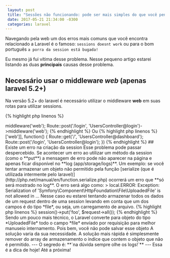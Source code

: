 ```yaml
---
 layout: post
 title: "Sessões não funcionando: pode ser mais simples do que você pensa!"
 date: 2017-05-21 21:34:00 -0300
 categories: laravel
---
```


Navegando pela web um dos erros mais comuns que você encontra relacionado a Laravel é o famoso: `sessions doesnt work` ou para o bom português `a porra da session está bugada!` 

Eu mesmo já fui vítima desse problema. Nesse pequeno artigo estarei listando as duas **principais** causas desse problema.

## Necessário usar o middleware *web* (apenas laravel 5.2+)
Na versão 5.2+ do laravel é necessário utilizar o middleware **web** em suas rotas para utilizar sessions.

{% highlight php linenos %}
<?php
Route::post('/', 'UsersController@dashboard')->middleware('web');
Route::post('/login', 'UsersController@login')->middleware('web');
{% endhighlight %}

Ou

{% highlight php linenos %}
<?php
Route::group(['middleware' => ['web']], function() {	
	Route::get('/', 'UsersController@dashboard');
	Route::post('/login', 'UsersController@login');
})
{% endhighlight %}


## Existe um erro na criação da session
Esse problema pode passar despercebido. Se acontecer um erro ao utilizar um método da session (como o **put**) a mensagem de erro pode não aparecer na página e apenas ficar disponível no **log (app/storage/logs)**.

Um exemplo: se você tentar armazenar um objeto não permitido pela função [serialize (que é utilizada intermente pelo laravel)](http://php.net/manual/en/function.serialize.php) ocorrerá um erro que **só será mostrado no log**. O erro será algo como:

> local.ERROR: Exception: Serialization of 'Symfony\Component\HttpFoundation\File\UploadedFile' is not allowed in ... 

Nesse caso eu estarei tentando armazenar todos os dados de um request dentro de uma session levando em conta que um dos campos é do tipo *file*, ou seja, um carregamento de arquivo.

{% highlight php linenos %}
<?php
$request->session()->put('foo', $request->all());
{% endhighlight %}

Sendo um pouco mais técnico, o Laravel converte para objeto do tipo *UploadedFile* todo o campo *file* enviado por requisição para melhor manuseio internamento. Pois bem, você não pode salvar esse objeto 

A solução varia da sua necessidade. A solução mais rápida é simplesmente remover do array de armazenamento o índice que contem o objeto que não é permitido.

---

O segredo é: **`na dúvida sempre olhe os logs!`**

---

Essa é a dica de hoje! Até a próxima!